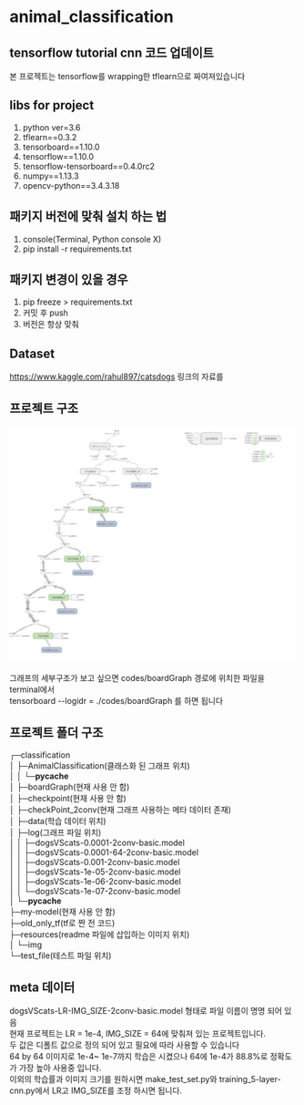 # animal_classification
## tensorflow tutorial cnn 코드 업데이트
본 프로젝트는 tensorflow를 wrapping한 tflearn으로 짜여져있습니다

 
## libs for project 
1. python ver=3.6
2. tflearn==0.3.2
3. tensorboard==1.10.0
4. tensorflow==1.10.0
5. tensorflow-tensorboard==0.4.0rc2
6. numpy==1.13.3
7. opencv-python==3.4.3.18


## 패키지 버전에 맞춰 설치 하는 법
1. console(Terminal, Python console X)
2. pip install -r requirements.txt


## 패키지 변경이 있을 경우 
1. pip freeze > requirements.txt
2. 커밋 후 push
3. 버전은 항상 맞춰 


## Dataset 

https://www.kaggle.com/rahul897/catsdogs
링크의 자료를 


## 프로젝트 구조
![TensorGraph](./resources/img/TensorGraph.png)


그래프의 세부구조가 보고 싶으면 codes/boardGraph 경로에 위치한 파일을 terminal에서   
tensorboard --logidr = ./codes/boardGraph
를 하면 됩니다


## 프로젝트 폴더 구조
┌─classification  
│  ├─AnimalClassification(클래스화 된 그래프 위치)  
│  │  └─__pycache__  
│  ├─boardGraph(현재 사용 안 함)  
│  ├─checkpoint(현재 사용 안 함)  
│  ├─checkPoint_2conv(현재 그래프 사용하는 메타 데이터 존재)  
│  ├─data(학습 데이터 위치)  
│  ├─log(그래프 파일 위치)  
│  │  ├─dogsVScats-0.0001-2conv-basic.model  
│  │  ├─dogsVScats-0.0001-64-2conv-basic.model  
│  │  ├─dogsVScats-0.001-2conv-basic.model  
│  │  ├─dogsVScats-1e-05-2conv-basic.model  
│  │  ├─dogsVScats-1e-06-2conv-basic.model  
│  │  └─dogsVScats-1e-07-2conv-basic.model  
│  └─__pycache__  
├─my-model(현재 사용 안 함)  
├─old_only_tf(tf로 짠 전 코드)  
├─resources(readme 파일에 삽입하는 이미지 위치)  
│  └─img  
└─test_file(테스트 파일 위치)  


## meta 데이터 
dogsVScats-LR-IMG_SIZE-2conv-basic.model 형태로 파일 이름이 명명 되어 있음  
현재 프로젝트는 LR = 1e-4, IMG_SIZE = 64에 맞춰져 있는 프로젝트입니다.  
두 값은 디폴트 값으로 정의 되어 있고 필요에 따라 사용할 수 있습니다  
64 by 64 이미지로 1e-4~ 1e-7까지 학습은 시켰으나 64에 1e-4가 88.8%로 정확도가 가장 높아 사용중 입니다.  
이외의 학습률과 이미지 크기를 원하시면 make_test_set.py와 training_5-layer-cnn.py에서 LR고 IMG_SIZE를 조정 하시면 됩니다. 
